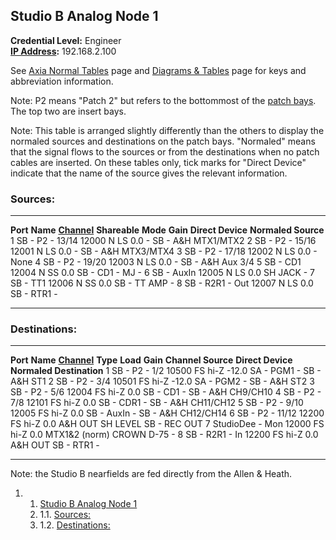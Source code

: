 Studio B Analog Node 1 
----------------------

**Credential Level:** Engineer\
 **[IP
Address](https://wiki.wmfo.org/index.php?title=Operations/Diagrams_%26_Tables/IP_Address_Space "IP Address Space"):**
192.168.2.100

See [Axia Normal
Tables](/Operations/Diagrams_%26_Tables/Axia_Normal_Tables "Operations/Diagrams_%26_Tables/Axia_Normal_Tables") page
and [Diagrams &
Tables](https://wiki.wmfo.org/index.php?title=Operations/Diagrams_%26_Tables "Diagrams & Tables")
page for keys and abbreviation information.

Note: P2 means "Patch 2" but refers to the bottommost of the [patch
bays](https://wiki.wmfo.org/Training/Studio_B/Patch_Bays "Patch Bays").
The top two are insert bays.

Note: This table is arranged slightly differently than the others to
display the normaled sources and destinations on the patch bays.
"Normaled" means that the signal flows to the sources or from the
destinations when no patch cables are inserted. On these tables only,
tick marks for "Direct Device" indicate that the name of the source
gives the relevant information.

### Sources: 

  ---------- ----------------- ------------------------------------------------------------------------------------------------------------------------- --------------- ---------- ---------- ------------------- ---------------------
  **Port**   **Name**          [**Channel**](https://wiki.wmfo.org/index.php?title=Operations/Diagrams_%26_Tables/LW_Address_Space "LW Address Space")   **Shareable**   **Mode**   **Gain**   **Direct Device**   **Normaled Source**
  1          SB - P2 - 13/14   12000                                                                                                                     N               LS         0.0        -                   SB - A&H MTX1/MTX2
  2          SB - P2 - 15/16   12001                                                                                                                     N               LS         0.0        -                   SB - A&H MTX3/MTX4
  3          SB - P2 - 17/18   12002                                                                                                                     N               LS         0.0        -                   None
  4          SB - P2 - 19/20   12003                                                                                                                     N               LS         0.0        -                   SB - A&H Aux 3/4
  5          SB - CD1          12004                                                                                                                     N               SS         0.0        SB - CD1 - MJ       -
  6          SB - AuxIn        12005                                                                                                                     N               LS         0.0        SH JACK             -
  7          SB - TT1          12006                                                                                                                     N               SS         0.0        SB - TT AMP         -
  8          SB - R2R1 - Out   12007                                                                                                                     N               LS         0.0        SB - RTR1           -
  ---------- ----------------- ------------------------------------------------------------------------------------------------------------------------- --------------- ---------- ---------- ------------------- ---------------------

### Destinations: 

  ---------- ----------------- ------------------------------------------------------------------------------------------------------------------------- ---------- ---------- ---------- -------------------- ------------------- --------------------------
  **Port**   **Name**          [**Channel**](https://wiki.wmfo.org/index.php?title=Operations/Diagrams_%26_Tables/LW_Address_Space "LW Address Space")   **Type**   **Load**   **Gain**   **Channel Source**   **Direct Device**   **Normaled Destination**
  1          SB - P2 - 1/2     10500                                                                                                                     FS         hi-Z       -12.0      SA - PGM1            -                   SB - A&H ST1
  2          SB - P2 - 3/4     10501                                                                                                                     FS         hi-Z       -12.0      SA - PGM2            -                   SB - A&H ST2
  3          SB - P2 - 5/6     12004                                                                                                                     FS         hi-Z       0.0        SB - CD1             -                   SB - A&H CH9/CH10
  4          SB - P2 - 7/8     12101                                                                                                                     FS         hi-Z       0.0        SB - CDR1            -                   SB - A&H CH11/CH12
  5          SB - P2 - 9/10    12005                                                                                                                     FS         hi-Z       0.0        SB - AuxIn           -                   SB - A&H CH12/CH14
  6          SB - P2 - 11/12   12200                                                                                                                     FS         hi-Z       0.0        A&H OUT              SH LEVEL            SB - REC OUT
  7          StudioDee - Mon   12000                                                                                                                     FS         hi-Z       0.0        MTX1&2 (norm)        CROWN D-75          -
  8          SB - R2R1 - In    12200                                                                                                                     FS         hi-Z       0.0        A&H OUT              SB - RTR1           -
  ---------- ----------------- ------------------------------------------------------------------------------------------------------------------------- ---------- ---------- ---------- -------------------- ------------------- --------------------------

Note: the Studio B nearfields are fed directly from the Allen & Heath.

1.  1. [Studio B Analog Node 1](#Studio_B_Analog_Node_1)
    1.  1.1. [Sources:](#Sources:)
    2.  1.2. [Destinations:](#Destinations:)


